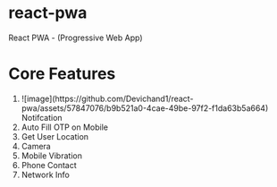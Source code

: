 # react-pwa
React PWA - (Progressive Web App)

# Core Features

<ol>
  <li> ![image](https://github.com/Devichand1/react-pwa/assets/57847076/b9b521a0-4cae-49be-97f2-f1da63b5a664)
Notifcation</li>
  <li>Auto Fill OTP on Mobile</li>
  <li>Get User Location</li>
  <li>Camera</li>
  <li>Mobile Vibration</li>
  <li>Phone Contact</li>
  <li>Network Info</li>
</ol>
 
